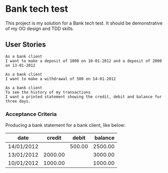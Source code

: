 # Bank tech test

This project is my solution for a Bank tech test. It should be demonstrative of my OO design and TDD skills.


## User Stories

```
As a bank client
I want to make a deposit of 1000 on 10-01-2012 and a deposit of 2000 on 13-01-2012
```

```
As a bank client
I want to make a withdrawal of 500 on 14-01-2012
```

```
As a bank client
To see the history of my transactions
I want a printed statement showing the credit, debit and balance for three days.
```

### Acceptance Criteria

Producing a bank statement for a bank client, like below:

|date       | credit | debit   | balance|
| --------- |:------:| :------:| ------:|
|14/01/2012 |        | 500.00  | 2500.00|
|13/01/2012 | 2000.00|         | 3000.00|
|10/01/2012 | 1000.00|         | 1000.00|
